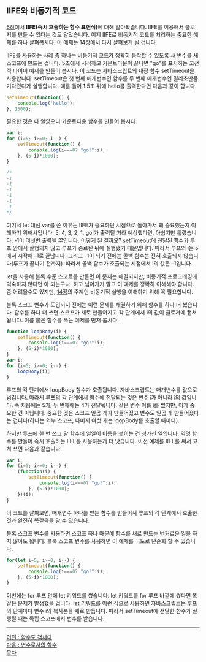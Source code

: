 ## IIFE와 비동기적 코드
[6장](../CHAPTER_6/preview.md)에서 <b>IIFE(즉시 호출하는 함수 표현식)</b>에 대해 알아봤습니다. IIFE를 이용해서 클로저를 만들 수 있다는 것도 알았습니다. 이제 IIFE로 비동기적 코드를 처리하는 중요한 예제를 하나 살펴봅시다. 이 예제는 14장에서 다시 살펴보게 될 겁니다.

IIFE를 사용하는 사례 중 하나는 비동기적 코드가 정확히 동작할 수 있도록 새 변수를 새 스코프에 만드는 겁니다. 5초에서 시작하고 카운트다운이 끝나면 "go"를 표시하는 고전적 타이머 예제를 만들어 봅시다. 이 코드는 자바스크립트의 내장 함수 setTimeout을 사용합니다. setTimeout은 첫 번째 매개변수인 함수를 두 번째 매개변수인 밀리초만큼 기다렸다가 실행합니다. 예를 들어 1.5초 뒤에 hello를 출력한다면 다음과 같이 합니다.

```javascript
setTimeout(function() {
    console.log('hello');
}, 1500);
```

필요한 것은 다 알았으니 카운트다운 함수를 만들어 봅시다.

```javascript
var i;
for (i=5; i>=0; i--) {
    setTimeout(function() {
        console.log(i===0? "go!":i);
    }, (5-i)*1000);
}

/*
-1
-1
-1
-1
-1
-1
*/
```

여기서 let 대신 var를 쓴 이유는 IIFE가 중요하던 시점으로 돌아가서 왜 중요했는지 이해하기 위해서입니다. 5, 4, 3, 2, 1, go!가 출력될 거라 예상했다면, 아쉽지만 틀렸습니다. -1이 여섯번 출력될 뿐입니다. 어떻게 된 걸까요? setTimeout에 전달된 함수가 루프 안에서 실행되지 않고 루프가 종료된 뒤에 실행됐기 때문입니다. 따라서 루프의 i는 5에서 시작해 -1로 끝납니다. 그리고 -1이 되기 전에는 콜백 함수는 전혀 호출되지 않습니다(루프가 끝나기 전까지). 따라서 콜백 함수가 호출되는 시점에서 i의 값은 -1입니다.

let을 사용해 블록 수준 스코르를 만들면 이 문제는 해결되지만, 비동기적 프로그래밍에 익숙하지 않다면 아 되는구나, 하고 넘어가지 말고 이 예제를 정확히 이해해야 합니다. 좀 어려울수도 있지만, [14장](../CHAPTER_14/preview.md)의 주제인 비동기적 실행을 이해하기 위해 꼭 필요합니다.

블록 스코프 변수가 도입되지 전에는 이런 문제를 해결하기 위해 함수를 하나 더 썼습니다. 함수를 하나 더 쓰면 스코프가 새로 만들어지고 각 단계에서 i의 값이 클로저에 캡쳐됩니다. 이름 붙은 함수를 쓰는 예제를 먼저 봅시다.

```javascript
function loopBody(i) {
    setTimeout(function() {
        console.log(i===0? "go!":i);
    }, (5-i)*1000);      
}
var i;
for (i=5; i>=0; i--) {
    loopBody(i);
}
```

루프의 각 단계에서 loopBody 함수가 호출됩니다. 자바스크립트는 매개변수를 값으로 넘깁니다. 따라서 루프의 각 단계에서 함수에 전달되는 것은 변수 i가 아니라 i의 값입니다. 즉 처음에는 5가, 두 번째에는 4가 전달됩니다. 같은 변수 이름 i를 썼지만, 이게 중요한 건 아닙니다. 중요한 것은 스코프 일곱 개가 만들어졌고 변수도 일곱 개 만들어졌다는 겁니다(하나는 외부 스코프, 나머지 여섯 개는 loopBody를 호출할 때마다).

하지만 루프에 한 번 쓰고 말 함수에 일일이 이름을 붙이는 건 성가신 일입니다. 익명 함수를 만들어 즉시 호출하는 IIFE를 사용하는게 더 낫습니다. 이전 예제를 IIFE를 써서 고쳐 쓰면 다음과 같습니다.

```javascript
var i;
for (i=5; i>=0; i--) {
    (function(i) {
        setTimeout(function() {
            console.log(i===0? "go!":i);
        }, (5-i)*1000);  
    })(i);
}
```

이 코드를 살펴보면, 매개변수 하나를 받는 함수를 만들어서 루프의 각 단계에서 호출한 것과 완전히 똑같음을 알 수 있습니다.

블록 스코프 변수를 사용하면 스코프 하나 때문에 함수를 새로 만드는 번거로운 일을 하지 않아도 됩니다. 블록 스코프 변수를 사용하면 이 예제를 극도로 단순화 할 수 있습니다.

```javascript
for(let i=5; i>=0; i--) {
    setTimeout(function() {
        console.log(i===0? "go!":i);
    }, (5-i)*1000);  
}
```

이번에는 for 루프 안에 let 키워드를 썼습니다. let 키워드를 for 루프 바깥에 썼다면 똑같은 문제가 발생했을 겁니다. let 키워드를 이런 식으로 사용하면 자바스크립트는 루프의 단계마다 변수 i의 복사본을 새로 만듭니다. 따라서 setTimeout에 전달한 함수가 실행될 때는 독립 스코프에서 변수를 받습니다.

***
[이전 : 함수도 객체다](13.4.1.md) <br/>
[다음 : 변수로서의 함수](13.6.md) <br/>
[목차](../progressCheck.md)